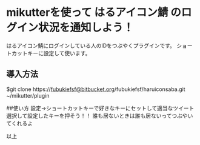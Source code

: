 # mikutterを使って はるアイコン鯖 のログイン状況を通知しよう！
はるアイコン鯖にログインしている人のIDをつぶやくプラグインです。
ショートカットキーに設定して使います。

## 導入方法
$git clone https://fubukiefsf@bitbucket.org/fubukiefsf/haruiconsaba.git ~/mikutter/plugin

##使い方
設定→ショートカットキーで好きなキーにセットして適当なツイート選択して設定したキーを押そう！！
誰も居ないときは誰も居ないってつぶやいてくれるよ

以上
